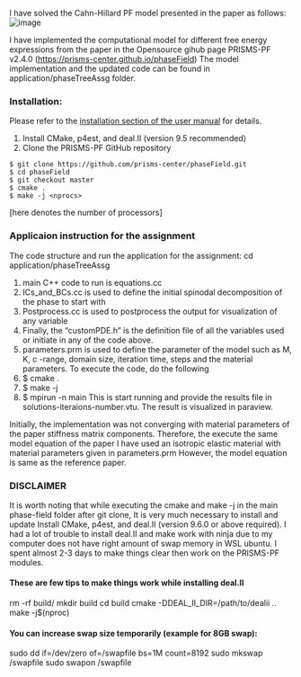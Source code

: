 
I have solved the Cahn-Hillard PF model presented in the paper as follows:
![image](https://github.com/user-attachments/assets/ffb8fa99-9836-405b-bcc4-1180e9ed004c)

I have implemented the computational model for different free energy expressions from the paper in the Opensource gihub page PRISMS-PF v2.4.0 (https://prisms-center.github.io/phaseField)
The model implementation and the updated code can be found in application/phaseTreeAssg folder.

### Installation:
Please refer to the [installation section of the user manual](https://prisms-center.github.io/phaseField/doxygen_files/install.html) for details.
1) Install CMake, p4est, and deal.II (version 9.5 recommended)<br>
2) Clone the PRISMS-PF GitHub repository <br>
```
$ git clone https://github.com/prisms-center/phaseField.git
$ cd phaseField
$ git checkout master
$ cmake .
$ make -j <nprocs>
```
[here <nprocs> denotes the number of processors]

### Applicaion instruction for the assignment
The code structure and run the application for the assignment:
cd application/phaseTreeAssg
1.	main C++ code to run is equations.cc
2.	ICs_and_BCs.cc is used to define the initial spinodal decomposition of the phase to start with
3.	Postprocess.cc is used to postprocess the output for visualization of any variable
4.	Finally, the “customPDE.h” is the definition file of all the variables used or initiate in any of the code above.
5.	parameters.prm  is used to define the parameter of the model such as M, K, c -range, domain size, iteration time, steps and the material parameters. 
To execute the code, do the following
1.	$ cmake .
2.	$ make -j <num of available processor>
3.	$ mpirun -n <num of available processor> main
This is start running and provide the results file in solutions-iteraions-number.vtu. The result is visualized in paraview.

Initially, the implementation was not converging with material parameters of the paper stiffness matrix components. Therefore, the execute the same model equation of the paper I have used an isotropic elastic material with material parameters given in parameters.prm
However, the model equation is same as the reference paper.

### DISCLAIMER
It is worth noting that while executing the cmake and make -j  <nprocs> in the main phase-field folder after git clone, It is very much necessary to install and update Install CMake, p4est, and deal.II (version 9.6.0 or above required).
I had a lot of trouble to install deal.II and make work with ninja due to my computer does not have right amount of swap memory in WSL ubuntu. I spent almost 2-3 days to make things clear then work on the PRISMS-PF modules.

#### These are few tips to make things work while installing deal.II
rm -rf build/
mkdir build
cd build
cmake -DDEAL_II_DIR=/path/to/dealii ..
make -j$(nproc)

#### You can increase swap size temporarily (example for 8GB swap):
sudo dd if=/dev/zero of=/swapfile bs=1M count=8192
sudo mkswap /swapfile
sudo swapon /swapfile

